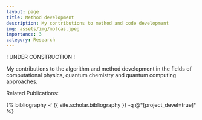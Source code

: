 ```yaml
---
layout: page
title: Method development
description: My contributions to method and code development
img: assets/img/molcas.jpeg
importance: 3
category: Research
---
```


! UNDER CONSTRUCTION ! <br>


My contributions to the algorithm and method development in the fields of computational physics, quantum chemistry and quantum computing approaches. 


Related Publications: 
<div class="publications">
    {% bibliography -f {{ site.scholar.bibliography }} -q @*[project_devel=true]* %}
</div>

